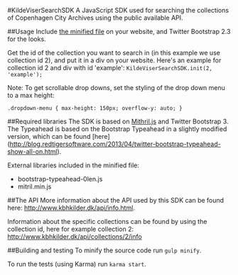 #KildeViserSearchSDK
A JavaScript SDK used for searching the collections of Copenhagen City Archives using the public available API.

##Usage
Include [the minified file](http://www.kbhkilder.dk/software/KildeviserSearchSDK/beta/KildeviserSearchSDK.min.js) on your website, and Twitter Bootstrap 2.3 for the looks.

Get the id of the collection you want to search in (in this example we use collection id 2), and put it in a div on your website.
Here's an example for collection id 2 and div with id 'example':
`KildeViserSearchSDK.init(2, 'example');`

Note: To get scrollable drop downs, set the styling of the drop down menu to a max height:

`.dropdown-menu {
  max-height: 150px;
  overflow-y: auto;
}`

##Required libraries
The SDK is based on [Mithril.js](https://lhorie.github.io/mithril/) and Twitter Bootstrap 3. The Typeahead is based on the Bootstrap Typeahead in a slightly modified version, which can be found [here] (http://blog.redtigersoftware.com/2013/04/twitter-bootstrap-typeahead-show-all-on.html).


External libraries included in the minified file:
* bootstrap-typeahead-0len.js
* mitril.min.js

##The API
More information about the API used by this SDK can be found here: http://www.kbhkilder.dk/api/info.html.

Information about the specific collections can be found by using the collection id, here for example collection 2: http://www.kbhkilder.dk/api/collections/2/info

##Building and testing
To minify the source code run `gulp minify`.

To run the tests (using Karma) run `karma start`.
